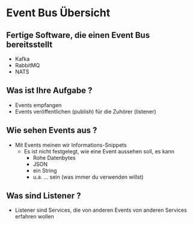 # Event Bus Übersicht 

## Fertige Software, die einen Event Bus bereitsstellt

  * Kafka 
  * RabbitMQ
  * NATS 

## Was ist Ihre Aufgabe ? 

  * Events empfangen 
  * Events veröffentlichen (publish) für die Zuhörer (listener)
 

## Wie sehen Events aus ? 

  * Mit Events meinen wir Informations-Snippets 
    * Es ist nicht festgelegt, wie eine Event aussehen soll, es kann
      * Rohe Datenbytes
      * JSON
      * ein String
      * u.a. ... sein (was immer du verwenden willst)

## Was sind Listener ?

  * Listener sind Services, die von anderen Events von anderen Services erfahren wollen 
